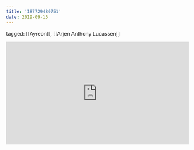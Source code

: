 ```yaml
---
title: '187729480751'
date: 2019-09-15
---
```

tagged: [[Ayreon]], [[Arjen Anthony Lucassen]]
<iframe allow="accelerometer; autoplay; clipboard-write; encrypted-media; gyroscope; picture-in-picture" allowfullscreen="" frameborder="0" height="281" id="youtube_iframe" src="https://www.youtube.com/embed/CabtX6c82vU?feature=oembed&amp;enablejsapi=1&amp;origin=https://safe.txmblr.com&amp;wmode=opaque" width="500"></iframe>